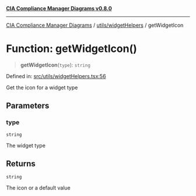 [**CIA Compliance Manager Diagrams v0.8.0**](../../../README.md)

***

[CIA Compliance Manager Diagrams](../../../modules.md) / [utils/widgetHelpers](../README.md) / getWidgetIcon

# Function: getWidgetIcon()

> **getWidgetIcon**(`type`): `string`

Defined in: [src/utils/widgetHelpers.tsx:56](https://github.com/Hack23/cia-compliance-manager/blob/9d71808d079d754f4b85858b6e4ea1bff990b076/src/utils/widgetHelpers.tsx#L56)

Get the icon for a widget type

## Parameters

### type

`string`

The widget type

## Returns

`string`

The icon or a default value
